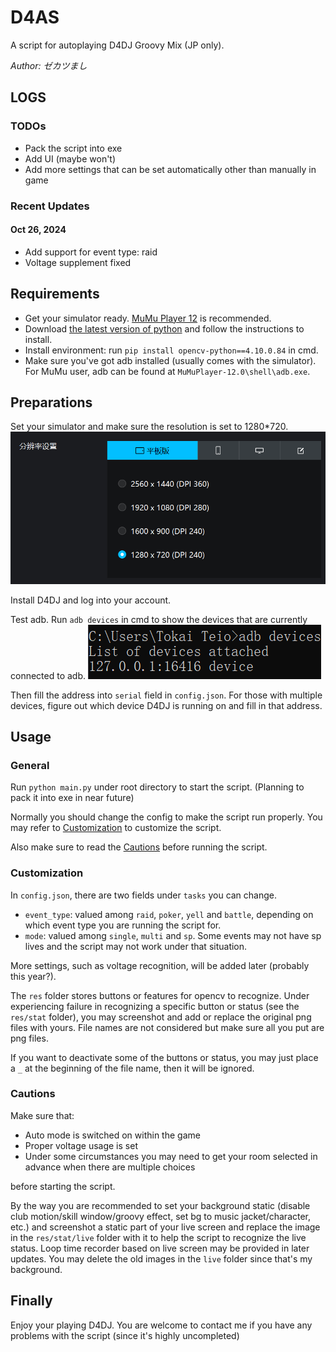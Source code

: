 # D4AS
A script for autoplaying D4DJ Groovy Mix (JP only).

*Author: ゼカツまし*

## LOGS
### TODOs
- Pack the script into exe
- Add UI (maybe won't)
- Add more settings that can be set automatically other than manually in game

### Recent Updates
#### Oct 26, 2024
- Add support for event type: raid
- Voltage supplement fixed

## Requirements
- Get your simulator ready. [MuMu Player 12](https://mumu.163.com) is recommended.
- Download [the latest version of python](https://www.python.org/downloads/) and follow the instructions to install.
- Install environment: run `pip install opencv-python==4.10.0.84` in cmd.
- Make sure you've got adb installed (usually comes with the simulator).
For MuMu user, adb can be found at `MuMuPlayer-12.0\shell\adb.exe`.

## Preparations
Set your simulator and make sure the resolution is set to 1280*720.
![](doc_res/01.png)

Install D4DJ and log into your account.

Test adb.
Run `adb devices` in cmd to show the devices that are currently connected to adb.
![](doc_res/02.png)

Then fill the address into `serial` field in `config.json`.
For those with multiple devices, figure out which device D4DJ is running on
and fill in that address.

## Usage
### General
Run `python main.py` under root directory to start the script.
(Planning to pack it into exe in near future)

Normally you should change the config to make the script run properly.
You may refer to [Customization](#customization) to customize the script.

Also make sure to read the [Cautions](#cautions) before running the script.

### Customization
In `config.json`, there are two fields under `tasks` you can change.
- `event_type`: valued among `raid`, `poker`, `yell` and `battle`,
depending on which event type you are running the script for.
- `mode`: valued among `single`, `multi` and `sp`.
Some events may not have sp lives and the script may not work under that situation.

More settings, such as voltage recognition, will be added later (probably this year?).

The `res` folder stores buttons or features for opencv to recognize.
Under experiencing failure in recognizing a specific button or status (see the `res/stat` folder),
you may screenshot and add or replace the original png files with yours.
File names are not considered but make sure all you put are png files.

If you want to deactivate some of the buttons or status,
you may just place a `_` at the beginning of the file name,
then it will be ignored.

### Cautions
Make sure that:
- Auto mode is switched on within the game
- Proper voltage usage is set
- Under some circumstances you may need to get your room selected in advance when there are multiple choices

before starting the script.

By the way you are recommended to set your background static
(disable club motion/skill window/groovy effect, set bg to music jacket/character, etc.)
and screenshot a static part of your live screen and replace the image in the `res/stat/live` folder with it
to help the script to recognize the live status. Loop time recorder based on live screen may be provided in later updates.
You may delete the old images in the `live` folder since that's my background.

## Finally
Enjoy your playing D4DJ.
You are welcome to contact me if you have any problems with the script
(since it's highly uncompleted)